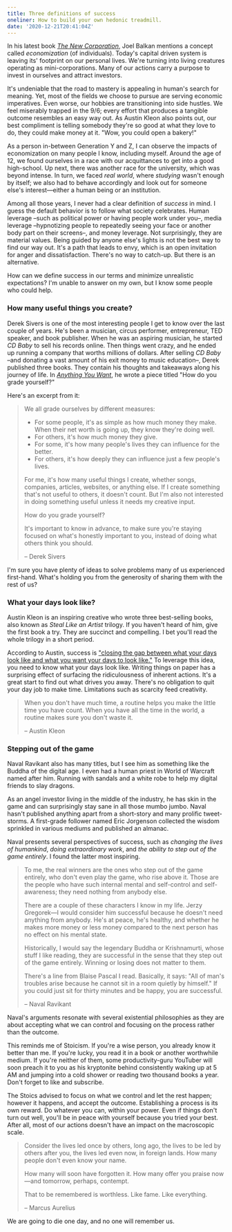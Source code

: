 ```yaml
---
title: Three definitions of success
oneliner: How to build your own hedonic treadmill.
date: '2020-12-21T20:41:04Z'
---
```


In his latest book [_The New Corporation_](../books/the-new-corporation), Joel Balkan mentions a concept called _economization_ (of individuals). Today's capital driven system is leaving its' footprint on our personal lives. We're turning into living creatures operating as mini-corporations. Many of our actions carry a purpose to invest in ourselves and attract investors.

It's undeniable that the road to mastery is appealing in human's search for meaning. Yet, most of the fields we choose to pursue are serving economic imperatives. Even worse, our hobbies are transitioning into side hustles. We feel miserably trapped in the 9/6; every effort that produces a tangible outcome resembles an easy way out. As Austin Kleon also points out, our best compliment is telling somebody they're so good at what they love to do, they could make money at it. "Wow, you could open a bakery!"

As a person in-between Generation Y and Z, I can observe the impacts of economization on many people I know, including myself. Around the age of 12, we found ourselves in a race with our acquittances to get into a good high-school. Up next, there was another race for the university, which was beyond intense. In turn, we faced _real world_, where _studying_ wasn't enough by itself; we also had to behave accordingly and look out for someone else's interest—either a human being or an institution.

Among all those years, I never had a clear definition of _success_ in mind. I guess the default behavior is to follow what society celebrates. Human leverage –such as political power or having people work under you–, media leverage –hypnotizing people to repeatedly seeing your face or another body part on their screens–, and money leverage. Not surprisingly, they are material values. Being guided by anyone else's lights is not the best way to find our way out. It's a path that leads to envy, which is an open invitation for anger and dissatisfaction. There's no way to catch-up. But there is an alternative.

How can we define success in our terms and minimize unrealistic expectations? I'm unable to answer on my own, but I know some people who could help.

### How many useful things you create?

Derek Sivers is one of the most interesting people I get to know over the last couple of years. He's been a musician, circus performer, entrepreneur, TED speaker, and book publisher. When he was an aspiring musician, he started _CD Baby_ to sell his records online. Then things went crazy, and he ended up running a company that worths millions of dollars. After selling _CD Baby_ –and donating a vast amount of his exit money to music education–, Derek published three books. They contain his thoughts and takeaways along his journey of life. In [_Anything You Want_](../books/anything-you-want), he wrote a piece titled "How do you grade yourself?"

Here's an excerpt from it:

> We all grade ourselves by different measures:
>
> - For some people, it's as simple as how much money they make. When their net worth is going up, they know they're doing well.
> - For others, it's how much money they give.
> - For some, it's how many people's lives they can influence for the better.
> - For others, it's how deeply they can influence just a few people's lives.
>
> For me, it's how many useful things I create, whether songs, companies, articles, websites, or anything else. If I create something that's not useful to others, it doesn't count. But I'm also not interested in doing something useful unless it needs my creative input.
>
> How do you grade yourself?
>
> It's important to know in advance, to make sure you're staying focused on what's honestly important to you, instead of doing what others think you should.
>
> – Derek Sivers

I'm sure you have plenty of ideas to solve problems many of us experienced first-hand. What's holding you from the generosity of sharing them with the rest of us?

### What your days look like?

Austin Kleon is an inspiring creative who wrote three best-selling books, also known as _Steal Like an Artist_ trilogy. If you haven't heard of him, give the first book a try. They are succinct and compelling. I bet you'll read the whole trilogy in a short period.

According to Austin, success is ["closing the gap between what your days look like and what you want your days to look like."](../books/keep-going) To leverage this idea, you need to know what your days look like. Writing things on paper has a surprising effect of surfacing the ridiculousness of inherent actions. It's a great start to find out what drives you away. There's no obligation to quit your day job to make time. Limitations such as scarcity feed creativity.

> When you don't have much time, a routine helps you make the little time you have count. When you have all the time in the world, a routine makes sure you don't waste it.
>
> – Austin Kleon

### Stepping out of the game

Naval Ravikant also has many titles, but I see him as something like the Buddha of the digital age. I even had a human priest in World of Warcraft named after him. Running with sandals and a white robe to help my digital friends to slay dragons.

As an angel investor living in the middle of the industry, he has skin in the game and can surprisingly stay sane in all those mumbo jumbo. Naval hasn't published anything apart from a short-story and many prolific tweet-storms. A first-grade follower named Eric Jorgenson collected the wisdom sprinkled in various mediums and published an almanac.

Naval presents several perspectives of success, such as _changing the lives of humankind_, _doing extraordinary work_, and _the ability to step out of the game entirely_. I found the latter most inspiring.

> To me, the real winners are the ones who step out of the game entirely, who don't even play the game, who rise above it. Those are the people who have such internal mental and self-control and self-awareness; they need nothing from anybody else.
>
> There are a couple of these characters I know in my life. Jerzy Gregorek—I would consider him successful because he doesn't need anything from anybody. He's at peace, he's healthy, and whether he makes more money or less money compared to the next person has no effect on his mental state.
>
> Historically, I would say the legendary Buddha or Krishnamurti, whose stuff I like reading, they are successful in the sense that they step out of the game entirely. Winning or losing does not matter to them.
>
> There's a line from Blaise Pascal I read. Basically, it says: "All of man's troubles arise because he cannot sit in a room quietly by himself." If you could just sit for thirty minutes and be happy, you are successful.
>
> – Naval Ravikant

Naval's arguments resonate with several existential philosophies as they are about accepting what we can control and focusing on the process rather than the outcome.

This reminds me of Stoicism. If you're a wise person, you already know it better than me. If you're lucky, you read it in a book or another worthwhile medium. If you're neither of them, some productivity-guru YouTuber will soon preach it to you as his kryptonite behind consistently waking up at 5 AM and jumping into a cold shower or reading two thousand books a year. Don't forget to like and subscribe.

The Stoics advised to focus on what we control and let the rest happen; however it happens, and accept the outcome. Establishing a process is its own reward. Do whatever you can, within your power. Even if things don't turn out well, you'll be in peace with yourself because you tried your best. After all, most of our actions doesn't have an impact on the macroscopic scale.

> Consider the lives led once by others, long ago, the lives to be led by others after you, the lives led even now, in foreign lands. How many people don't even know your name.
>
> How many will soon have forgotten it. How many offer you praise now—and tomorrow, perhaps, contempt.
>
> That to be remembered is worthless. Like fame. Like everything.
>
> – Marcus Aurelius

We are going to die one day, and no one will remember us.
